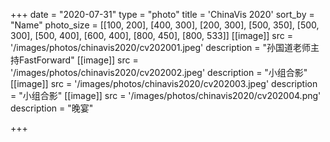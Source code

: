+++
date = "2020-07-31"
type = "photo"
title = 'ChinaVis 2020'
sort_by = "Name"
photo_size = [[100, 200], [400, 300], [200, 300], [500, 350], [500, 300], [500, 400], [600, 400], [800, 450], [800, 533]]
[[image]]
src = '/images/photos/chinavis2020/cv202001.jpeg'
description = "孙国道老师主持FastForward"
[[image]]
src = '/images/photos/chinavis2020/cv202002.jpeg'
description = "小组合影"
[[image]]
src = '/images/photos/chinavis2020/cv202003.jpeg'
description = "小组合影"
[[image]]
src = '/images/photos/chinavis2020/cv202004.png'
description = "晚宴"

+++
